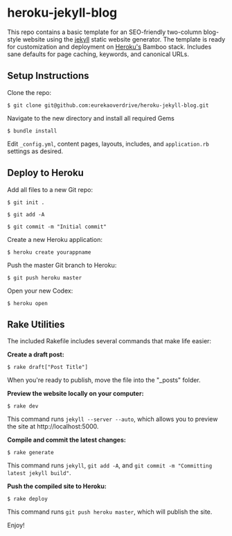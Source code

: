 heroku-jekyll-blog
==================

This repo contains a basic template for an SEO-friendly two-column blog-style website using the [jekyll](http://jekyllrb.com/) static website generator. The template is ready for customization and deployment on [Heroku's](http://www.heroku.com) Bamboo stack. Includes sane defaults for page caching, keywords, and canonical URLs.

Setup Instructions
------------------

Clone the repo:

    $ git clone git@github.com:eurekaoverdrive/heroku-jekyll-blog.git
    
Navigate to the new directory and install all required Gems

    $ bundle install

Edit <code>_config.yml</code>, content pages, layouts, includes, and <code>application.rb</code> settings as desired.

    
Deploy to Heroku
----------------

Add all files to a new Git repo:

    $ git init .
    
    $ git add -A
    
    $ git commit -m "Initial commit"

Create a new Heroku application:

    $ heroku create yourappname
  
Push the master Git branch to Heroku:

    $ git push heroku master
  
Open your new Codex:

    $ heroku open

Rake Utilities
--------------

The included Rakefile includes several commands that make life easier:

**Create a draft post:**

    $ rake draft["Post Title"]
    
When you're ready to publish, move the file into the "_posts" folder.

**Preview the website locally on your computer:**

    $ rake dev
    
This command runs <code>jekyll --server --auto</code>, which allows you to preview the site at http://localhost:5000.

**Compile and commit the latest changes:**

    $ rake generate
    
This command runs <code>jekyll</code>, <code>git add -A</code>, and <code>git commit -m "Committing latest jekyll build"</code>.
    
**Push the compiled site to Heroku:**

    $ rake deploy
    
This command runs <code>git push heroku master</code>, which will publish the site.
    
Enjoy!